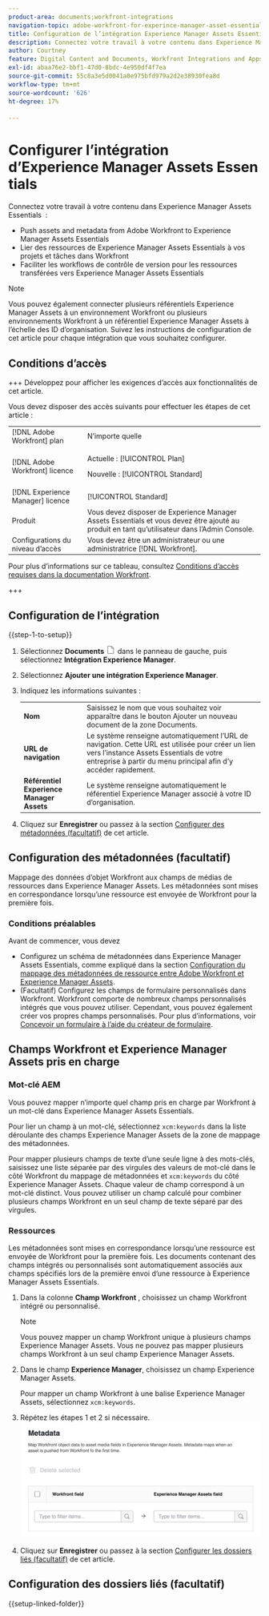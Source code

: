 ```yaml
---
product-area: documents;workfront-integrations
navigation-topic: adobe-workfront-for-experince-manager-asset-essentials
title: Configuration de l’intégration Experience Manager Assets Essentials
description: Connectez votre travail à votre contenu dans Experience Manager Assets Essentials.
author: Courtney
feature: Digital Content and Documents, Workfront Integrations and Apps
exl-id: abaa76e2-bbf1-47d0-8bdc-4e950df4f7ea
source-git-commit: 55c8a3e5d0041a0e975bfd979a2d2e38930fea8d
workflow-type: tm+mt
source-wordcount: '626'
ht-degree: 17%

---
```


# Configurer l’intégration d’Experience Manager Assets Essentials

Connectez votre travail à votre contenu dans Experience Manager Assets Essentials &#x200B; :

* Push assets and metadata from Adobe Workfront to Experience Manager Assets Essentials &#x200B;
* Lier des ressources de Experience Manager Assets Essentials à vos projets et tâches dans Workfront &#x200B;
* Faciliter les workflows de contrôle de version pour les ressources transférées vers Experience Manager Assets Essentials

>[!NOTE]
>
>Vous pouvez également connecter plusieurs référentiels Experience Manager Assets à un environnement Workfront ou plusieurs environnements Workfront à un référentiel Experience Manager Assets à l’échelle des ID d’organisation. Suivez les instructions de configuration de cet article pour chaque intégration que vous souhaitez configurer.

## Conditions d’accès

+++ Développez pour afficher les exigences d’accès aux fonctionnalités de cet article.

Vous devez disposer des accès suivants pour effectuer les étapes de cet article :

<table>
  <tr>
   <td>[!DNL Adobe Workfront] plan
   </td>
   <td>N’importe quelle
   </td>
  </tr>
  <tr>
   <td>[!DNL Adobe Workfront] licence
   </td>
   <td><p>Actuelle : [!UICONTROL Plan]</p>
   <p>Nouvelle : [!UICONTROL Standard]</p></td>
  </tr>
  <tr>
   <td>[!DNL Experience Manager] licence
   </td>
   <td>[!UICONTROL Standard]
   </td>
  </tr>
  <tr>
   <td>Produit
   </td>
   <td>Vous devez disposer de Experience Manager Assets Essentials et vous devez être ajouté au produit en tant qu’utilisateur dans l’Admin Console.
   </td>
  </tr>
  <tr>
   <td>Configurations du niveau d’accès
   </td>
   <td>Vous devez être un administrateur ou une administratrice [!DNL Workfront].
   </td>
  </tr>
</table>

Pour plus d’informations sur ce tableau, consultez [Conditions d’accès requises dans la documentation Workfront](/help/quicksilver/administration-and-setup/add-users/access-levels-and-object-permissions/access-level-requirements-in-documentation.md).

+++

## Configuration de l’intégration

{{step-1-to-setup}}

1. Sélectionnez **Documents** ![icône de documents](assets/document-icon.png) dans le panneau de gauche, puis sélectionnez **Intégration Experience Manager**.
1. Sélectionnez **Ajouter une intégration Experience Manager**.
1. Indiquez les informations suivantes :

   <table>
   <tr>
      <td><strong>Nom</strong>
      </td>
      <td>Saisissez le nom que vous souhaitez voir apparaître dans le bouton Ajouter un nouveau document de la zone Documents.
      </td>
   </tr>
   <tr>
      <td><strong>URL de navigation</strong>
      </td>
      <td>Le système renseigne automatiquement l’URL de navigation. Cette URL est utilisée pour créer un lien vers l’instance Assets Essentials de votre entreprise à partir du menu principal afin d’y accéder rapidement.
      </td>
   </tr>
   <tr>
      <td>
      <strong>Référentiel Experience Manager Assets</strong>
      </td>
      <td>
      Le système renseigne automatiquement le référentiel Experience Manager associé à votre ID d’organisation.
      </td>
   </tr>
   </table>

1. Cliquez sur **Enregistrer** ou passez à la section [Configurer des métadonnées (facultatif)](#set-up-metadata-optional) de cet article.


## Configuration des métadonnées (facultatif)

Mappage des données d’objet Workfront aux champs de médias de ressources dans Experience Manager Assets. Les métadonnées sont mises en correspondance lorsqu’une ressource est envoyée de Workfront pour la première fois.


### Conditions préalables

Avant de commencer, vous devez

* Configurez un schéma de métadonnées dans Experience Manager Assets Essentials, comme expliqué dans la section [Configuration du mappage des métadonnées de ressource entre Adobe Workfront et Experience Manager Assets](https://experienceleague.adobe.com/docs/experience-manager-cloud-service/content/assets/integrations/configure-asset-metadata-mapping.html?lang=fr).
* (Facultatif) Configurez les champs de formulaire personnalisés dans Workfront. Workfront comporte de nombreux champs personnalisés intégrés que vous pouvez utiliser. Cependant, vous pouvez également créer vos propres champs personnalisés. Pour plus d’informations, voir [Concevoir un formulaire à l’aide du créateur de formulaire](/help/quicksilver/administration-and-setup/customize-workfront/create-manage-custom-forms/form-designer/design-a-form/design-a-form.md).

## Champs Workfront et Experience Manager Assets pris en charge

### Mot-clé AEM

Vous pouvez mapper n’importe quel champ pris en charge par Workfront à un mot-clé dans Experience Manager Assets Essentials.

Pour lier un champ à un mot-clé, sélectionnez `xcm:keywords` dans la liste déroulante des champs Experience Manager Assets de la zone de mappage des métadonnées.

Pour mapper plusieurs champs de texte d’une seule ligne à des mots-clés, saisissez une liste séparée par des virgules des valeurs de mot-clé dans le côté Workfront du mappage de métadonnées et `xcm:keywords` du côté Experience Manager Assets. Chaque valeur de champ correspond à un mot-clé distinct. Vous pouvez utiliser un champ calculé pour combiner plusieurs champs Workfront en un seul champ de texte séparé par des virgules.

<!--
Look for essentials article
For more information on keywords in Experience Manager Assets, including how to create and manage keywords, see [Administering Tags]( https://experienceleague.adobe.com/docs/experience-manager-64/administering/contentmanagement/tags.html?lang=en).
-->


### Ressources

Les métadonnées sont mises en correspondance lorsqu’une ressource est envoyée de Workfront pour la première fois. Les documents contenant des champs intégrés ou personnalisés sont automatiquement associés aux champs spécifiés lors de la première envoi d’une ressource à Experience Manager Assets Essentials.

1. Dans la colonne **Champ Workfront** , choisissez un champ Workfront intégré ou personnalisé.

   >[!NOTE]
   >
   >Vous pouvez mapper un champ Workfront unique à plusieurs champs Experience Manager Assets. Vous ne pouvez pas mapper plusieurs champs Workfront à un seul champ Experience Manager Assets.

1. Dans le champ **Experience Manager**, choisissez un champ Experience Manager Assets.

   Pour mapper un champ Workfront à une balise Experience Manager Assets, sélectionnez `xcm:keywords`.

1. Répétez les étapes 1 et 2 si nécessaire.
   ![activer les métadonnées](assets/metadata-assets-essentials.png)
1. Cliquez sur **Enregistrer** ou passez à la section [Configurer les dossiers liés (facultatif)](#set-up-linked-folders-optional) de cet article.


## Configuration des dossiers liés (facultatif)

{{setup-linked-folder}}
